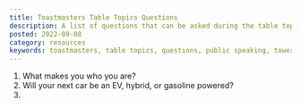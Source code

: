 ```yaml
---
title: Toastmasters Table Topics Questions
description: A list of questions that can be asked during the table topics section of Toastmasters meeting
posted: 2022-09-08
category: resources
keywords: toastmasters, table topics, questions, public speaking, tower toastmasters
---
```


1. What makes you who you are?
1. Will your next car be an EV, hybrid, or gasoline powered?
2. 
